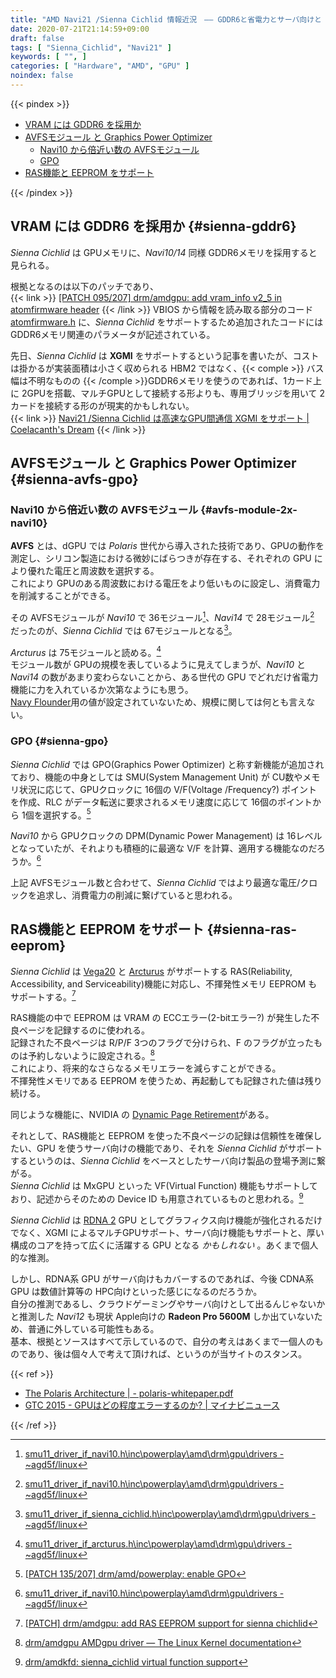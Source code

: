 ```yaml
---
title: "AMD Navi21 /Sienna Cichlid 情報近況　―― GDDR6と省電力とサーバ向けと 【2020/07/21】"
date: 2020-07-21T21:14:59+09:00
draft: false
tags: [ "Sienna_Cichlid", "Navi21" ]
keywords: [ "", ]
categories: [ "Hardware", "AMD", "GPU" ]
noindex: false
---
```


{{< pindex >}}

 * [VRAM には GDDR6 を採用か](#sienna-gddr6)
 * [AVFSモジュール と Graphics Power Optimizer](#sienna-avfs-gpo)
   * [Navi10 から倍近い数の AVFSモジュール](#avfs-module-2x-navi10)
   * [GPO](#sienna-gpo)
 * [RAS機能と EEPROM をサポート](#sienna-ras-eeprom)

{{< /pindex >}}

## VRAM には GDDR6 を採用か {#sienna-gddr6}
*Sienna Cichlid* は GPUメモリに、*Navi10/14* 同様 GDDR6メモリを採用すると見られる。  

根拠となるのは以下のパッチであり、  
{{< link >}} [[PATCH 095/207] drm/amdgpu: add vram_info v2_5 in atomfirmware header](https://lists.freedesktop.org/archives/amd-gfx/2020-June/050059.html) {{< /link >}}
VBIOS から情報を読み取る部分のコード[atomfirmware.h](https://cgit.freedesktop.org/~agd5f/linux/tree/drivers/gpu/drm/amd/include/atomfirmware.h&h=amd-staging-drm-next) に、*Sienna Cichlid* をサポートするため追加されたコードには GDDR6メモリ関連のパラメータが記述されている。  

先日、*Sienna Cichlid* は **XGMI** をサポートするという記事を書いたが、コストは掛かるが実装面積は小さく収められる HBM2 ではなく、{{< comple >}} バス幅は不明なものの {{< /comple >}}GDDR6メモリを使うのであれば、1カード上に 2GPUを搭載、マルチGPUとして接続する形よりも、専用ブリッジを用いて 2カードを接続する形のが現実的かもしれない。  
{{< link >}} [Navi21 /Sienna Cichlid は高速なGPU間通信 XGMI をサポート | Coelacanth's Dream](/posts/2020/07/17/navi21-sienna_cichlid-support-xgmi/) {{< /link >}}

## AVFSモジュール と Graphics Power Optimizer {#sienna-avfs-gpo}
### Navi10 から倍近い数の AVFSモジュール {#avfs-module-2x-navi10}
**AVFS** とは、dGPU では *Polaris* 世代から導入された技術であり、GPUの動作を測定し、シリコン製造における微妙にばらつきが存在する、それぞれの GPU により優れた電圧と周波数を選択する。  
これにより GPUのある周波数における電圧をより低いものに設定し、消費電力を削減することができる。  

その AVFSモジュールが *Navi10* で 36モジュール[^navi10-avfs]、*Navi14* で 28モジュール[^navi14-avfs] だったのが、*Sienna Cichlid* では 67モジュールとなる[^sienna-avfs]。  

[^navi10-avfs]: [smu11_driver_if_navi10.h\inc\powerplay\amd\drm\gpu\drivers - ~agd5f/linux](https://cgit.freedesktop.org/~agd5f/linux/tree/drivers/gpu/drm/amd/powerplay/inc/smu11_driver_if_navi10.h?h=amd-staging-drm-next&id=54c96f8679520b9e15a4960fce03e3b757ef08e3#n979)
[^navi14-avfs]: [smu11_driver_if_navi10.h\inc\powerplay\amd\drm\gpu\drivers - ~agd5f/linux](https://cgit.freedesktop.org/~agd5f/linux/tree/drivers/gpu/drm/amd/powerplay/inc/smu11_driver_if_navi10.h?h=amd-staging-drm-next&id=54c96f8679520b9e15a4960fce03e3b757ef08e3#n914)
[^sienna-avfs]: [smu11_driver_if_sienna_cichlid.h\inc\powerplay\amd\drm\gpu\drivers - ~agd5f/linux](https://cgit.freedesktop.org/~agd5f/linux/tree/drivers/gpu/drm/amd/powerplay/inc/smu11_driver_if_sienna_cichlid.h?h=amd-staging-drm-next&id=5c23cc5c1c5f436270d301c3081541f1364b240c#n1119)

*Arcturus* は 75モジュールと読める。[^arcturus-avfs]  
モジュール数が GPUの規模を表しているように見えてしまうが、*Navi10* と *Navi14* の数があまり変わらないことから、ある世代の GPU でどれだけ省電力機能に力を入れているか次第なようにも思う。  
[Navy Flounder](/tags/navy_flounder)用の値が設定されていないため、規模に関しては何とも言えない。  

[^arcturus-avfs]: [smu11_driver_if_arcturus.h\inc\powerplay\amd\drm\gpu\drivers - ~agd5f/linux](https://cgit.freedesktop.org/~agd5f/linux/tree/drivers/gpu/drm/amd/powerplay/inc/smu11_driver_if_arcturus.h?h=amd-staging-drm-next&id=f75c8c018d7c3d2e6300d3762ba2e2f8e77eba99#n787)


### GPO {#sienna-gpo}
*Sienna Cichlid* では GPO(Graphics Power Optimizer) と称す新機能が追加されており、機能の中身としては SMU(System Management Unit) が CU数やメモリ状況に応じて、GPUクロックに 16個の V/F(Voltage /Frequency?) ポイントを作成、RLC がデータ転送に要求されるメモリ速度に応じて 16個のポイントから 1個を選択する。[^sienna-gpo]  

[^sienna-gpo]: [[PATCH 135/207] drm/amd/powerplay: enable GPO](https://lists.freedesktop.org/archives/amd-gfx/2020-June/050099.html)

*Navi10* から GPUクロックの DPM(Dynamic Power Management) は 16レベルとなっていたが、それよりも積極的に最適な V/F を計算、適用する機能なのだろうか。[^navi10-gfx-dpm-level]  

[^navi10-gfx-dpm-level]: [smu11_driver_if_navi10.h\inc\powerplay\amd\drm\gpu\drivers - ~agd5f/linux](https://cgit.freedesktop.org/~agd5f/linux/tree/drivers/gpu/drm/amd/powerplay/inc/smu11_driver_if_navi10.h?h=amd-staging-drm-next-sienna_cichlid&id=43349491dae7284a195abfa8ff9044f7a20222a2#n33)

上記 AVFSモジュール数と合わせて、*Sienna Cichlid* ではより最適な電圧/クロックを追求し、消費電力の削減に繋げていると思われる。  


## RAS機能と EEPROM をサポート {#sienna-ras-eeprom}
*Sienna Cichlid* は [Vega20](/tags/vega20) と [Arcturus](/tags/tags/arcturus) がサポートする RAS(Reliability, Accessibility, and Serviceability)機能に対応し、不揮発性メモリ EEPROM もサポートする。[^sienna-eeprom]  

[^sienna-eeprom]: [[PATCH] drm/amdgpu: add RAS EEPROM support for sienna chichlid](https://lists.freedesktop.org/archives/amd-gfx/2020-July/051693.html)

RAS機能の中で EEPROM は VRAM の ECCエラー(2-bitエラー?) が発生した不良ページを記録するのに使われる。  
記録された不良ページは R/P/F 3つのフラグで分けられ、F のフラグが立ったものは予約しないように設定される。[^amdgpu-ras]  
これにより、将来的なさらなるメモリエラーを減らすことができる。  
不揮発性メモリである EEPROM を使うため、再起動しても記録された値は残り続ける。

同じような機能に、NVIDIA の [Dynamic Page Retirement](https://docs.nvidia.com/deploy/dynamic-page-retirement/index.html)がある。  

[^amdgpu-ras]: [drm/amdgpu AMDgpu driver — The Linux Kernel documentation](https://www.kernel.org/doc/html/latest/gpu/amdgpu.html#amdgpu-ras-support)

それとして、RAS機能と EEPROM を使った不良ページの記録は信頼性を確保したい、GPU を使うサーバ向けの機能であり、それを *Sienna Cichlid* がサポートするというのは、*Sienna Cichlid* をベースとしたサーバ向け製品の登場予測に繋がる。  
*Sienna Cichlid* は MxGPU といった VF(Virtual Function) 機能もサポートしており、記述からそのための Device ID も用意されているものと思われる。[^sienna-vf]  

[^sienna-vf]: [drm/amdkfd: sienna_cichlid virtual function support](https://cgit.freedesktop.org/~agd5f/linux/commit/drivers/gpu/drm/amd/amdkfd/kfd_device.c?h=amd-staging-drm-next&id=9110b6c1cbcd98a39134273f321691d7729dd72a)

*Sienna Cichlid* は [RDNA 2](/tags/rdna_2) GPU としてグラフィクス向け機能が強化されるだけでなく、XGMI によるマルチGPUサポート、サーバ向け機能もサポートと、厚い構成のコアを持って広くに活躍する GPU となる *かもしれない* 。あくまで個人的な推測。  

しかし、RDNA系 GPU がサーバ向けもカバーするのであれば、今後 CDNA系 GPU は数値計算等の HPC向けといった感じになるのだろうか。  
自分の推測であるし、クラウドゲーミングやサーバ向けとして出るんじゃないかと推測した *Navi12* も現状 Apple向けの **Radeon Pro 5600M** しか出ていないため、普通に外している可能性もある。  
基本、根拠とソースはすべて示しているので、自分の考えはあくまで一個人のものであり、後は個々人で考えて頂ければ、というのが当サイトのスタンス。  

{{< ref >}}

 * [The Polaris Architecture | - polaris-whitepaper.pdf](https://www.amd.com/system/files/documents/polaris-whitepaper.pdf)
 * [GTC 2015 - GPUはどの程度エラーするのか? | マイナビニュース](https://news.mynavi.jp/article/20150410-gtc2015_gpu_error/)

{{< /ref >}}
